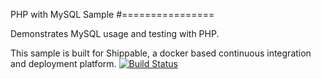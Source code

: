 PHP with MySQL Sample #================

Demonstrates MySQL usage and testing with PHP.

This sample is built for Shippable, a docker based continuous integration and deployment platform.
[![Build Status](https://apibeta.shippable.com/projects/5420089b76d0c288e441e5f5/badge?branchName=master)](https://appbeta.shippable.com/projects/5420089b76d0c288e441e5f5/builds/latest)
